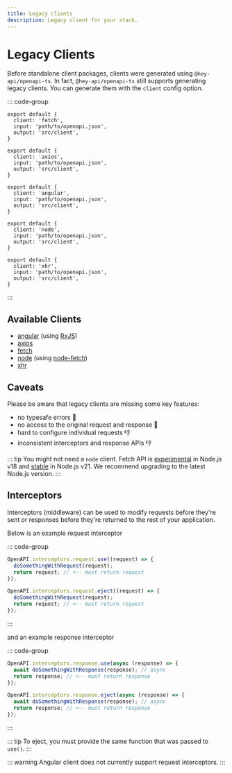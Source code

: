 ```yaml
---
title: Legacy clients
description: Legacy client for your stack.
---
```


<script setup>
import { embedProject } from '../../embed'
</script>

# Legacy Clients

Before standalone client packages, clients were generated using `@hey-api/openapi-ts`. In fact, `@hey-api/openapi-ts` still supports generating legacy clients. You can generate them with the `client` config option.

::: code-group

```js{2} [fetch]
export default {
  client: 'fetch',
  input: 'path/to/openapi.json',
  output: 'src/client',
}
```

```js{2} [axios]
export default {
  client: 'axios',
  input: 'path/to/openapi.json',
  output: 'src/client',
}
```

```js{2} [angular]
export default {
  client: 'angular',
  input: 'path/to/openapi.json',
  output: 'src/client',
}
```

```js{2} [node]
export default {
  client: 'node',
  input: 'path/to/openapi.json',
  output: 'src/client',
}
```

```js{2} [xhr]
export default {
  client: 'xhr',
  input: 'path/to/openapi.json',
  output: 'src/client',
}
```

:::

## Available Clients

- [angular](https://angular.io/) (using [RxJS](https://rxjs.dev/))
- [axios](https://axios-http.com/)
- [fetch](https://developer.mozilla.org/docs/Web/API/Fetch_API)
- [node](https://nodejs.org/) (using [node-fetch](https://www.npmjs.com/package/node-fetch))
- [xhr](https://developer.mozilla.org/docs/Web/API/XMLHttpRequest)

## Caveats

Please be aware that legacy clients are missing some key features:

- no typesafe errors 🚫
- no access to the original request and response 🚫
- hard to configure individual requests 👎
- inconsistent interceptors and response APIs 👎

::: tip
You might not need a `node` client. Fetch API is [experimental](https://nodejs.org/docs/latest-v18.x/api/globals.html#fetch) in Node.js v18 and [stable](https://nodejs.org/docs/latest-v21.x/api/globals.html#fetch) in Node.js v21. We recommend upgrading to the latest Node.js version.
:::

## Interceptors

Interceptors (middleware) can be used to modify requests before they're sent or responses before they're returned to the rest of your application.

Below is an example request interceptor

::: code-group

```js [use]
OpenAPI.interceptors.request.use((request) => {
  doSomethingWithRequest(request);
  return request; // <-- must return request
});
```

```js [eject]
OpenAPI.interceptors.request.eject((request) => {
  doSomethingWithRequest(request);
  return request; // <-- must return request
});
```

:::

and an example response interceptor

::: code-group

```js [use]
OpenAPI.interceptors.response.use(async (response) => {
  await doSomethingWithResponse(response); // async
  return response; // <-- must return response
});
```

```js [eject]
OpenAPI.interceptors.response.eject(async (response) => {
  await doSomethingWithResponse(response); // async
  return response; // <-- must return response
});
```

:::

::: tip
To eject, you must provide the same function that was passed to `use()`.
:::

::: warning
Angular client does not currently support request interceptors.
:::

<!--@include: ../../examples.md-->
<!--@include: ../../sponsorship.md-->
